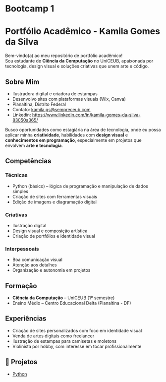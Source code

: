 # Bootcamp 1
# Portfólio Acadêmico - Kamila Gomes da Silva

Bem-vindo(a) ao meu repositório de portfólio acadêmico!  
Sou estudante de **Ciência da Computação** no UniCEUB, apaixonada por tecnologia, design visual e soluções criativas que unem arte e código.

## Sobre Mim

-  Ilustradora digital e criadora de estampas
-  Desenvolvo sites com plataformas visuais (Wix, Canva)
-  Planaltina, Distrito Federal
-  Contato: kamila.gs@sempreceub.com
-  Linkedin: https://www.linkedin.com/in/kamila-gomes-da-silva-83050a365/

Busco oportunidades como estagiária na área de tecnologia, onde eu possa aplicar minha **criatividade**, habilidades com **design visual** e **conhecimentos em programação**, especialmente em projetos que envolvem **arte e tecnologia**.

##  Competências

### Técnicas
- Python (básico) – lógica de programação e manipulação de dados simples
- Criação de sites com ferramentas visuais
- Edição de imagens e diagramação digital

### Criativas
- Ilustração digital
- Design visual e composição artística
- Criação de portfólios e identidade visual

### Interpessoais
- Boa comunicação visual
- Atenção aos detalhes
- Organização e autonomia em projetos

##  Formação

- **Ciência da Computação** – UniCEUB (1º semestre)
- Ensino Médio – Centro Educacional Delta (Planaltina - DF)

##  Experiências

- Criação de sites personalizados com foco em identidade visual
- Venda de artes digitais como freelancer
- Ilustração de estampas para camisetas e moletons
- Violinista por hobby, com interesse em tocar profissionalmente

## 📁 Projetos
- [Python](https://github.com/kamilags232/Bootcamp1/tree/main/Python)


